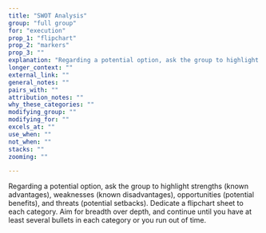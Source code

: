 ```yaml
---
title: "SWOT Analysis"
group: "full group"
for: "execution"
prop_1: "flipchart"
prop_2: "markers"
prop_3: ""
explanation: "Regarding a potential option, ask the group to highlight strengths (known advantages), weaknesses (known disadvantages), opportunities (potential benefits), and threats (potential setbacks). Dedicate a flipchart sheet to each category. Aim for breadth over depth, and continue until you have at least several bullets in each category or you run out of time."
longer_context: ""
external_link: ""
general_notes: ""
pairs_with: ""
attribution_notes: ""
why_these_categories: ""
modifying_group: ""
modifying_for: ""
excels_at: ""
use_when: ""
not_when: ""
stacks: ""
zooming: ""

---
```


Regarding a potential option, ask the group to highlight strengths (known advantages), weaknesses (known disadvantages), opportunities (potential benefits), and threats (potential setbacks). Dedicate a flipchart sheet to each category. Aim for breadth over depth, and continue until you have at least several bullets in each category or you run out of time.

